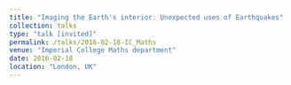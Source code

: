 ```yaml
---
title: "Imaging the Earth's interior: Unexpected uses of Earthquakes"
collection: talks
type: "talk [invited]"
permalink: /talks/2016-02-18-IC_Maths
venue: "Imperial College Maths department"
date: 2016-02-18
location: "London, UK"
---
```

